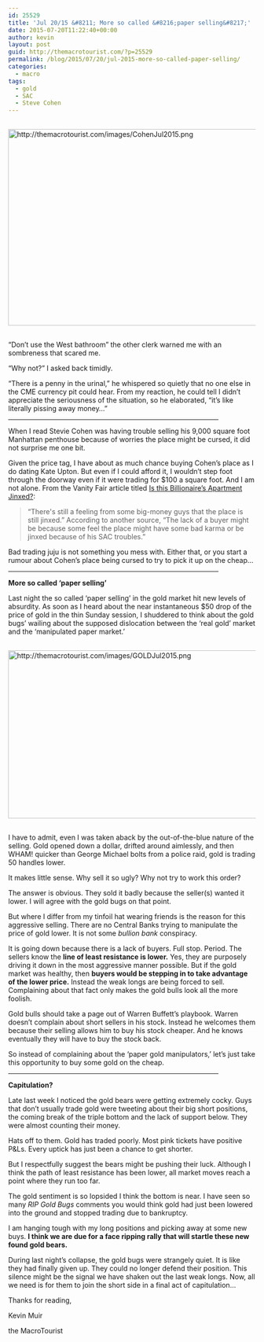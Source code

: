 ```yaml
---
id: 25529
title: 'Jul 20/15 &#8211; More so called &#8216;paper selling&#8217;'
date: 2015-07-20T11:22:40+00:00
author: kevin
layout: post
guid: http://themacrotourist.com/?p=25529
permalink: /blog/2015/07/20/jul-2015-more-so-called-paper-selling/
categories:
  - macro
tags:
  - gold
  - SAC
  - Steve Cohen
---
```


  <img src="http://themacrotourist.com/images/CohenJul2015.png" style="margin:30px auto;display:block;" alt="http://themacrotourist.com/images/CohenJul2015.png" width="600" height="400">

&#8220;Don&#8217;t use the West bathroom&#8221; the other clerk warned me with an sombreness that scared me.

&#8220;Why not?&#8221; I asked back timidly.

&#8220;There is a penny in the urinal,&#8221; he whispered so quietly that no one else in the CME currency pit could hear. From my reaction, he could tell I didn&#8217;t appreciate the seriousness of the situation, so he elaborated, &#8220;it&#8217;s like literally pissing away money&#8230;&#8221;

<hr size="3" width="85%" />

When I read Stevie Cohen was having trouble selling his 9,000 square foot Manhattan penthouse because of worries the place might be cursed, it did not surprise me one bit. 

Given the price tag, I have about as much chance buying Cohen&#8217;s place as I do dating Kate Upton. But even if I could afford it, I wouldn&#8217;t step foot through the doorway even if it were trading for $100 a square foot. And I am not alone. From the Vanity Fair article titled [Is this Billionaire&#8217;s Apartment Jinxed?](http://www.vanityfair.com/news/2015/07/steve-cohen-billionaires-apartment-jinxed?mbid=social_twitter):

> “There's still a feeling from some big-money guys that the place is still jinxed.” According to another source, “The lack of a buyer might be because some feel the place might have some bad karma or be jinxed because of his SAC troubles.”

Bad trading juju is not something you mess with. Either that, or you start a rumour about Cohen&#8217;s place being cursed to try to pick it up on the cheap&#8230; 

<hr size="3" width="85%" />

**More so called &#8216;paper selling&#8217;**

Last night the so called &#8216;paper selling&#8217; in the gold market hit new levels of absurdity. As soon as I heard about the near instantaneous $50 drop of the price of gold in the thin Sunday session, I shuddered to think about the gold bugs&#8217; wailing about the supposed dislocation between the &#8216;real gold&#8217; market and the &#8216;manipulated paper market.&#8217;


  <img src="http://themacrotourist.com/images/GOLDJul2015.png" style="margin:30px auto;display:block;" alt="http://themacrotourist.com/images/GOLDJul2015.png" width="600" height="342">

I have to admit, even I was taken aback by the out-of-the-blue nature of the selling. Gold opened down a dollar, drifted around aimlessly, and then WHAM! quicker than George Michael bolts from a police raid, gold is trading 50 handles lower. 

It makes little sense. Why sell it so ugly? Why not try to work this order? 

The answer is obvious. They sold it badly because the seller(s) wanted it lower. I will agree with the gold bugs on that point.

But where I differ from my tinfoil hat wearing friends is the reason for this aggressive selling. There are no Central Banks trying to manipulate the price of gold lower. It is not some _bullion bank_ conspiracy. 

It is going down because there is a lack of buyers. Full stop. Period. The sellers know the **line of least resistance is lower.** Yes, they are purposely driving it down in the most aggressive manner possible. But if the gold market was healthy, then **buyers would be stepping in to take advantage of the lower price.** Instead the weak longs are being forced to sell. Complaining about that fact only makes the gold bulls look all the more foolish. 

Gold bulls should take a page out of Warren Buffett&#8217;s playbook. Warren doesn&#8217;t complain about short sellers in his stock. Instead he welcomes them because their selling allows him to buy his stock cheaper. And he knows eventually they will have to buy the stock back. 

So instead of complaining about the &#8216;paper gold manipulators,&#8217; let&#8217;s just take this opportunity to buy some gold on the cheap. 

<hr size="3" width="85%" />

**Capitulation?**

Late last week I noticed the gold bears were getting extremely cocky. Guys that don&#8217;t usually trade gold were tweeting about their big short positions, the coming break of the triple bottom and the lack of support below. They were almost counting their money.

Hats off to them. Gold has traded poorly. Most pink tickets have positive P&Ls. Every uptick has just been a chance to get shorter.

But I respectfully suggest the bears might be pushing their luck. Although I think the path of least resistance has been lower, all market moves reach a point where they run too far.

The gold sentiment is so lopsided I think the bottom is near. I have seen so many _RIP Gold Bugs_ comments you would think gold had just been lowered into the ground and stopped trading due to bankruptcy. 

I am hanging tough with my long positions and picking away at some new buys. **I think we are due for a face ripping rally that will startle these new found gold bears.** 

During last night&#8217;s collapse, the gold bugs were strangely quiet. It is like they had finally given up. They could no longer defend their position. This silence might be the signal we have shaken out the last weak longs. Now, all we need is for them to join the short side in a final act of capitulation&#8230;

Thanks for reading,
  
Kevin Muir
  
the MacroTourist